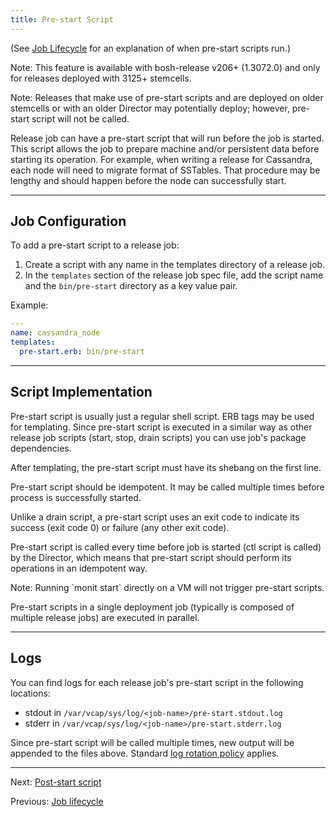 ```yaml
---
title: Pre-start Script
---
```


(See [Job Lifecycle](job-lifecycle.md) for an explanation of when pre-start scripts run.)

<p class="note">Note: This feature is available with bosh-release v206+ (1.3072.0) and only for releases deployed with 3125+ stemcells.</p>

<p class="note">Note: Releases that make use of pre-start scripts and are deployed on older stemcells or with an older Director may potentially deploy; however, pre-start script will not be called.</p>

Release job can have a pre-start script that will run before the job is started. This script allows the job to prepare machine and/or persistent data before starting its operation. For example, when writing a release for Cassandra, each node will need to migrate format of SSTables. That procedure may be lengthy and should happen before the node can successfully start.

---
## Job Configuration <a id="job-configuration"></a>

To add a pre-start script to a release job:

1. Create a script with any name in the templates directory of a release job.
1. In the `templates` section of the release job spec file, add the script name and the `bin/pre-start` directory as a key value pair.

Example:

```yaml
---
name: cassandra_node
templates:
  pre-start.erb: bin/pre-start
```

---
## Script Implementation <a id="script-implementation"></a>

Pre-start script is usually just a regular shell script. ERB tags may be used for templating. Since pre-start script is executed in a similar way as other release job scripts (start, stop, drain scripts) you can use job's package dependencies.

<p class="note">After templating, the pre-start script must have its shebang on the first line.</p>

Pre-start script should be idempotent. It may be called multiple times before process is successfully started.

Unlike a drain script, a pre-start script uses an exit code to indicate its success (exit code 0) or failure (any other exit code).

Pre-start script is called every time before job is started (ctl script is called) by the Director, which means that pre-start script should perform its operations in an idempotent way.

<p class="note">Note: Running `monit start` directly on a VM will not trigger pre-start scripts.</p>

Pre-start scripts in a single deployment job (typically is composed of multiple release jobs) are executed in parallel.

---
## Logs <a id="logs"></a>

You can find logs for each release job's pre-start script in the following locations:

- stdout in `/var/vcap/sys/log/<job-name>/pre-start.stdout.log`
- stderr in `/var/vcap/sys/log/<job-name>/pre-start.stderr.log`

Since pre-start script will be called multiple times, new output will be appended to the files above. Standard [log rotation policy](job-logs.md#log-rotation) applies.

---
Next: [Post-start script](post-start.md)

Previous: [Job lifecycle](job-lifecycle.md)
